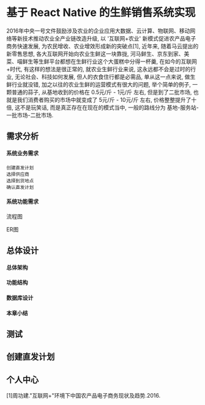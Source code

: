 # 基于 React Native 的生鲜销售系统实现

  2016年中央一号文件鼓励涉及农业的企业应用大数据、云计算、物联网、移动网络等新技术推动农业全产业链改造升级, 以 '互联网+农业' 新模式促进农产品电子商务快速发展, 为农民增收、农业增效形成新的突破点[1], 近年来, 随着马云提出的新零售思想, 各大互联网开始向农业生鲜这一块靠拢, 河马鲜生、京东到家、美菜、喵鲜生等生鲜平台都想在生鲜行业这个大蛋糕中分得一杯羹, 在如今的互联网+时代, 有这样的想法是很正常的, 就农业生鲜行业来说, 这永远都不会是过时的行业, 无论社会、科技如何发展, 但人的衣食住行都是必需品, 单从这一点来说, 做生鲜行业就没错, 加之以往的农业生鲜的运营模式有很大的问题, 举个简单的例子, 一颗普通的蒜子, 从基地收到的价格在 0.5元/斤 - 1元/斤 左右, 但是到了二批市场, 也就是我们消费者购买的市场中就变成了 5元/斤 - 10元/斤 左右, 价格整整提升了十倍, 这不是玩笑话, 而是真正存在在现在的模式当中, 一般的路线分为 基地-服务站-一批市场-二批市场.

## 需求分析
  #### 系统业务需求

    创建直发计划
    选择供应商
    选择到货地点
    确认直发计划
  #### 系统功能需求

流程图

ER图

## 总体设计

  #### 总体架构
  #### 功能结构
  #### 数据库设计
  #### 本章小结

## 
## 测试



## 创建直发计划
## 个人中心




[1]周功建."互联网+"环境下中国农产品电子商务现状及趋势.2016.

